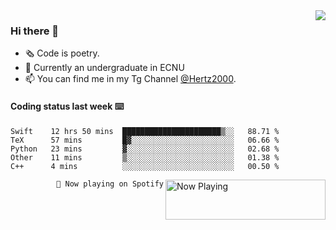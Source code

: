 <img  align="right" src="https://github-readme-stats.vercel.app/api?username=BillChen2K&show_icons=true&count_private=true&hide_title=true">

### Hi there 👋

- 🗞 Code is poetry.
- 🌱 Currently an undergraduate in ECNU
- 📫 You can find me in my Tg Channel [@Hertz2000](https://t.me/Hertz2000).

#### Coding status last week ⌨️

<!--START_SECTION:waka-->
```text
Swift    12 hrs 50 mins  ██████████████████████▒░░   88.71 % 
TeX      57 mins         █▓░░░░░░░░░░░░░░░░░░░░░░░   06.66 % 
Python   23 mins         ▓░░░░░░░░░░░░░░░░░░░░░░░░   02.68 % 
Other    11 mins         ▒░░░░░░░░░░░░░░░░░░░░░░░░   01.38 % 
C++      4 mins          ░░░░░░░░░░░░░░░░░░░░░░░░░   00.50 % 
```
<!--END_SECTION:waka-->


<div>
<a href="https://spotify-now-playing.billchen2k.vercel.app/now-playing?open">
   <img align="right" src="https://spotify-now-playing.billchen2k.vercel.app/now-playing" width="256" height="64" alt="Now Playing">
</a>
</div>

<div>
<p align="right"><code>🎵 Now playing on Spotify</code></p>
</div>

<!--
**BillChen2K/BillChen2K** is a ✨ _special_ ✨ repository because its `README.md` (this file) appears on your GitHub profile.

Here are some ideas to get you started:

- 🔭 I’m currently working on ...
- 🌱 I’m currently learning ...
- 👯 I’m looking to collaborate on ...
- 🤔 I’m looking for help with ...
- 💬 Ask me about ...
- 📫 How to reach me: ...
- 😄 Pronouns: ...
- ⚡ Fun fact: ...
-->
